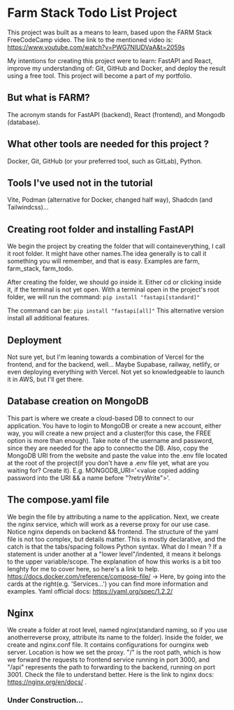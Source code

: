 # Farm Stack Todo List Project

This project was built as a means to learn, based upon the FARM Stack FreeCodeCamp video.
The link to the mentioned video is: https://www.youtube.com/watch?v=PWG7NlUDVaA&t=2059s

My intentions for creating this project were to learn: FastAPI and React, improve my understanding of: Git, GitHub and Docker, and deploy the result using a free tool. This project will become a part of my portfolio.

## But what is FARM?
The acronym stands for FastAPI (backend), React (frontend), and Mongodb (database).

## What other tools are needed for this project ?
Docker, Git, GitHub (or your preferred tool, such as GitLab), Python.

## Tools I've used not in the tutorial
Vite, Podman (alternative for Docker, changed half way), Shadcdn (and Tailwindcss)...

## Creating root folder and installing FastAPI
We begin the project by creating the folder that will containeverything, I call it root folder. It might have other names.The idea generally is to call it something you will remember, and that is easy. Examples are farm, farm_stack, farm_todo.

After creating the folder, we should go inside it. Either cd or clicking inside it, if the terminal is not yet open. With a terminal open in the project's root folder, we will run the command:
``` pip install "fastapi[standard]" ```

The command can be: 
``` pip install "fastapi[all]" ```
This alternative version install all additional features.

## Deployment
Not sure yet, but I'm leaning towards a combination of Vercel for the frontend, and for the backend, well...
Maybe Supabase, railway, netlify, or even deploying everything with Vercel.
Not yet so knowledgeable to launch it in AWS, but I'll get there.

## Database creation on MongoDB
This part is where we create a cloud-based DB to connect to our application.
You have to login to MongoDB or create a new account, either way, you will create a new project and a cluster(for this case, the FREE option is more than enough).
Take note of the username and password, since they are needed for the app to connectto the DB. 
Also, copy the MongoDB URI from the website and paste the value into the .env file located at the root of the project(if you don't have a .env file yet, what are you waiting for? Create it). E.g. MONGODB_URI='<value copied adding password into the URI && a name before "?retryWrite">'.

## The compose.yaml file
We begin the file by attributing a name to the application.
Next, we create the nginx service, which will work as a reverse proxy for our use case. Notice nginx depends on backend && frontend.
The structure of the yaml file is not too complex, but details matter. This is mostly declarative, and the catch is that the tabs/spacing follows Python syntax. What do I mean ? If a statement is under another at a "lower level"/indented, it means it belongs to the upper variable/scope.
The explanation of how this works is a bit too lenghty for me to cover here, so here's a link to help. https://docs.docker.com/reference/compose-file/ -> Here, by going into the cards at the right(e.g. 'Services...') you can find more information and examples. Yaml official docs: https://yaml.org/spec/1.2.2/

## Nginx
We create a folder at root level, named nginx(standard naming, so if you use anotherreverse proxy, attribute its name to the folder).
Inside the folder, we create and nginx.conf file. It contains configurations for ournginx web server. Location <folder> is how we set the proxy. "/" is the root path, which is how we forward the requests to frontend service running in port 3000, and "/api" represents the path to forwarding to the backend, running on port 3001. Check the file to understand better. Here is the link to nginx docs: https://nginx.org/en/docs/ .

### Under Construction...
